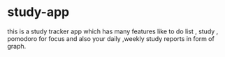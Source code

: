 # study-app
this is a study tracker app which has many features like to do list , study , pomodoro for focus and also your daily ,weekly study reports in form of graph.
